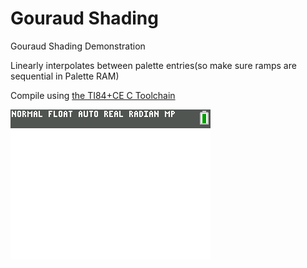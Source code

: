 # Gouraud Shading 

Gouraud Shading Demonstration 

Linearly interpolates between palette entries(so make sure ramps are sequential in Palette RAM) 

Compile using [the TI84+CE C Toolchain](https://github.com/CE-Programming/toolchain) 

![](https://github.com/Zaalan3/Gouraud/blob/master/square.gif) 